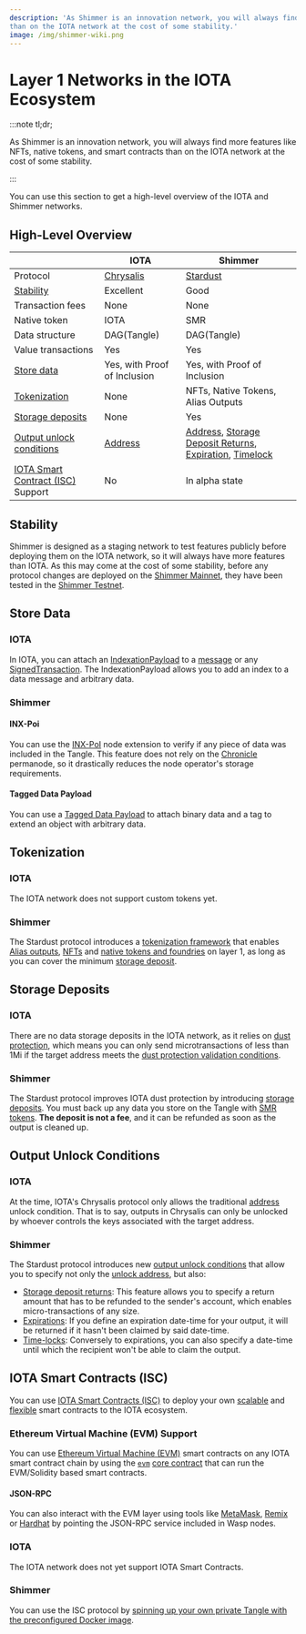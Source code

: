 ```yaml
---
description: 'As Shimmer is an innovation network, you will always find more features like NFTs, native tokens, and smart contracts
than on the IOTA network at the cost of some stability.'
image: /img/shimmer-wiki.png
---
```


# Layer 1 Networks in the IOTA Ecosystem

:::note tl;dr;

As Shimmer is an innovation network, you will always find more features like NFTs, native tokens, and smart contracts than on the IOTA network at the cost of some stability.

:::

You can use this section to get a high-level overview of the IOTA and Shimmer networks.

## High-Level Overview

|                                                                | IOTA                                                                                                   | Shimmer                                                                                                                                                                                                                                                                                                                                                                                                                                                                                       |
| -------------------------------------------------------------- | ------------------------------------------------------------------------------------------------------ | --------------------------------------------------------------------------------------------------------------------------------------------------------------------------------------------------------------------------------------------------------------------------------------------------------------------------------------------------------------------------------------------------------------------------------------------------------------------------------------------- |
| Protocol                                                       | [Chrysalis](https://wiki.iota.org/introduction/welcome/)                                               | [Stardust](https://wiki.iota.org/shimmer/introduction/welcome/)                                                                                                                                                                                                                                                                                                                                                                                                                               |
| [Stability](#stability)                                        | Excellent                                                                                              | Good                                                                                                                                                                                                                                                                                                                                                                                                                                                                                          |
| Transaction fees                                               | None                                                                                                   | None                                                                                                                                                                                                                                                                                                                                                                                                                                                                                          |
| Native token                                                   | IOTA                                                                                                   | SMR                                                                                                                                                                                                                                                                                                                                                                                                                                                                                           |
| Data structure                                                 | DAG(Tangle)                                                                                            | DAG(Tangle)                                                                                                                                                                                                                                                                                                                                                                                                                                                                                   |
| Value transactions                                             | Yes                                                                                                    | Yes                                                                                                                                                                                                                                                                                                                                                                                                                                                                                           |
| [Store data](#store-data)                                      | Yes, with Proof of Inclusion                                                                            | Yes, with Proof of Inclusion                                                                                                                                                                                                                                                                                                                                                                                                                                                                  |
| [Tokenization](#tokenization)                                  | None                                                                                                   | NFTs, Native Tokens, Alias Outputs                                                                                                                                                                                                                                                                                                                                                                                                                                                            |
| [Storage deposits](#storage-deposits)                          | None                                                                                                   | Yes                                                                                                                                                                                                                                                                                                                                                                                                                                                                                           |
| [Output unlock conditions](#output-unlock-conditions)          | [Address](https://wiki.iota.org/shimmer/introduction/explanations/what_is_stardust/unlock_conditions/) | [Address](https://wiki.iota.org/shimmer/introduction/explanations/what_is_stardust/unlock_conditions/), [Storage Deposit Returns](https://wiki.iota.org/shimmer/introduction/explanations/what_is_stardust/unlock_conditions/#storage-deposit-return), [Expiration](https://wiki.iota.org/shimmer/introduction/explanations/what_is_stardust/unlock_conditions/#expiration), [Timelock](https://wiki.iota.org/shimmer/introduction/explanations/what_is_stardust/unlock_conditions/#timelock) |
| [IOTA Smart Contract (ISC)](#iota-smart-contracts-isc) Support | No                                                                                                     | In alpha state                                                                                                                                                                                                                                                                                                                                                                                                                                                                                |

## Stability

Shimmer is designed as a staging network to test features publicly before deploying them on the IOTA network, so it
will always have more features than IOTA. As this may come at the cost of some stability, before any protocol changes are deployed on the [Shimmer Mainnet](https://wiki.iota.org/shimmer/develop/endpoints/shimmer/), they have been tested
in the [Shimmer Testnet](https://wiki.iota.org/shimmer/develop/endpoints/testnet/).

## Store Data

### IOTA

In IOTA, you can attach
an [IndexationPayload](https://wiki.iota.org/iota.rs/explanations/messages_payloads_and_transactions/#indexationpayload)
to a [message](https://wiki.iota.org/iota.rs/explanations/messages_payloads_and_transactions/#messages) or
any [SignedTransaction](https://wiki.iota.org/iota.rs/explanations/messages_payloads_and_transactions/#signedtransaction).
The IndexationPayload allows you to add an index to a data message and arbitrary data.

### Shimmer

#### INX-Poi

You can use the [INX-PoI](https://wiki.iota.org/shimmer/inx-poi/welcome/) node extension to verify if any piece of data
was included in the Tangle. This feature does not rely on the [Chronicle](https://wiki.iota.org/shimmer/chronicle/welcome/)
permanode, so it drastically reduces the node operator's storage requirements.

#### Tagged Data Payload

You can use a [Tagged Data Payload](https://wiki.iota.org/shimmer/tips/tips/TIP-0023/) to attach binary data and a tag
to extend an object with arbitrary data.

## Tokenization

### IOTA

The IOTA network does not support custom tokens yet.

### Shimmer

The Stardust protocol introduces
a [tokenization framework](https://wiki.iota.org/shimmer/introduction/explanations/what_is_stardust/tokenization/)
that enables [Alias outputs](https://wiki.iota.org/shimmer/introduction/explanations/ledger/alias/),
[NFTs](https://wiki.iota.org/shimmer/introduction/explanations/ledger/nft/)
and [native tokens and foundries](https://wiki.iota.org/shimmer/introduction/explanations/ledger/foundry/)
on layer 1, as long as you can cover the
minimum [storage deposit](#storage-deposits).

## Storage Deposits

### IOTA

There are no data storage deposits in the IOTA network, as it relies on [dust protection](https://wiki.iota.org/introduction/reference/details/#dust-protection), which means you can only
send microtransactions of less than 1Mi if the target address meets the [dust protection validation conditions](https://wiki.iota.org/tips/tips/TIP-0015/#validation).

### Shimmer

The Stardust protocol improves IOTA dust protection by
introducing [storage deposits](https://wiki.iota.org/shimmer/introduction/explanations/what_is_stardust/storage_deposit/).
You must back up any data you store on the Tangle
with [SMR tokens](tokens-and-wallets.md#storage-deposits). **The
deposit is not a fee**, and it can be refunded as soon as the output is cleaned up.

## Output Unlock Conditions

### IOTA

At the time, IOTA's Chrysalis protocol only allows the
traditional [address](https://wiki.iota.org/shimmer/introduction/explanations/what_is_stardust/unlock_conditions/#address)
unlock condition. That is to say, outputs in Chrysalis can only be unlocked by whoever controls the keys associated with the target address.

### Shimmer

The Stardust protocol introduces
new [output unlock conditions](https://wiki.iota.org/shimmer/introduction/explanations/what_is_stardust/unlock_conditions/)
that allow you to specify not only
the [unlock address](https://wiki.iota.org/shimmer/introduction/explanations/what_is_stardust/unlock_conditions/#address),
but also:

- [Storage deposit
  returns](https://wiki.iota.org/shimmer/introduction/explanations/what_is_stardust/unlock_conditions/#storage-deposit-return):
  This feature allows you to specify a return amount that has to be refunded to the sender's account, which enables
  micro-transactions of any size.
- [Expirations](https://wiki.iota.org/shimmer/introduction/explanations/what_is_stardust/unlock_conditions/#expiration):
  If you define an expiration date-time for your output, it will be returned if it hasn't been claimed by said
  date-time.
- [Time-locks](https://wiki.iota.org/shimmer/introduction/explanations/what_is_stardust/unlock_conditions/#timelock):
  Conversely to expirations, you can also specify a date-time until which the recipient won't be able to claim the
  output.

## IOTA Smart Contracts (ISC)

You can use [IOTA Smart Contracts (ISC)](https://wiki.iota.org/shimmer/smart-contracts/overview/) to deploy your own
[scalable](https://wiki.iota.org/shimmer/smart-contracts/overview/#scaling-and-fees)
and [flexible](#https://wiki.iota.org/shimmer/smart-contracts/overview/#flexibility) smart contracts to the
IOTA ecosystem.

### Ethereum Virtual Machine (EVM) Support

You can use [Ethereum Virtual Machine (EVM)](https://wiki.iota.org/shimmer/smart-contracts/guide/evm/introduction/)
smart contracts on any IOTA smart contract chain by using
the [`evm`](https://wiki.iota.org/shimmer/smart-contracts/guide/core_concepts/core_contracts/evm/) [core contract](https://wiki.iota.org/shimmer/smart-contracts/guide/core_concepts/core_contracts/overview/)
that can run the EVM/Solidity based smart contracts.

#### JSON-RPC

You can also interact with the EVM layer using tools
like [MetaMask](https://metamask.io/), [Remix](https://remix.ethereum.org/) or [Hardhat](https://hardhat.org/) by
pointing the JSON-RPC service included in Wasp nodes.

### IOTA

The IOTA network does not yet support IOTA Smart Contracts.

### Shimmer

You can use the ISC protocol
by [spinning up your own private Tangle with the preconfigured Docker image](https://wiki.iota.org/shimmer/smart-contracts/guide/development_tools/docker_preconfigured/).
